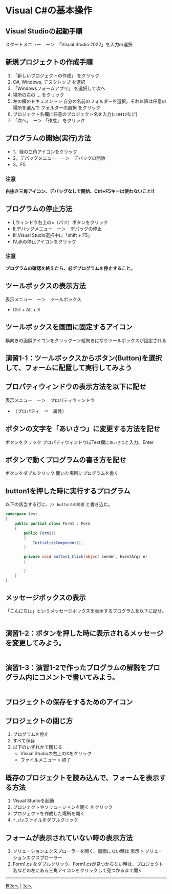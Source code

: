# Visual C#の基本操作
## Visual Studioの起動手順

スタートメニュー　ー＞　「Visual Studio 2022」を入力or選択

## 新規プロジェクトの作成手順
1. 「新しいプロジェクトの作成」 をクリック
2. C#, Windows, デスクトップ を選択
3. 「Windowsフォームアプリ」 を選択して次へ
4. 場所の右の ... をクリック
5. 左の欄のドキュメント > 自分の名前のフォルダーを選択。それ以降は任意の場所を選んで フォルダーの選択 をクリック
6. プロジェクト名欄に任意のプロジェクト名を入力(`cs0412`など)
7. 「次へ」　ー＞ 「作成」 をクリック


## プログラムの開始(実行)方法
- 1，緑の三角アイコンをクリック
- 2，デバッグメニュー　ー＞　デバッグの開始
- 3，F5

### 注意

**白抜き三角アイコン、デバッグなしで開始、Ctrl+F5キーは使わないこと!!**

## プログラムの停止方法
- Ⅰ,ウィンドウ右上の×（バツ）ボタンをクリック
- Ⅱ,デバッグメニュー　ー＞　デバッグの停止
- Ⅲ,Visual Studio選択中に「shift + F5」
- Ⅳ,赤の停止アイコンをクリック

### 注意

**プログラムの確認を終えたら、必ずプログラムを停止すること。**

## ツールボックスの表示方法
表示メニュー　ー＞　ツールボックス
- Ctrl + Alt + X
## ツールボックスを画面に固定するアイコン

横向きの画鋲アイコンをクリックー＞縦向きになりツールボックスが固定される

## 演習1-1：ツールボックスからボタン(Button)を選択して、フォームに配置して実行してみよう



## プロパティウィンドウの表示方法を以下に記せ

表示メニュー　ー＞　プロパティウィンドウ
- （プロパティ　＝　属性）
## ボタンの文字を「あいさつ」に変更する方法を記せ

ボタンをクリック
プロパティウィンドウぼText欄に`あいさつ`と入力、Enter

## ボタンで動くプログラムの書き方を記せ

ボタンをダブルクリック
開いた場所にプログラムを書く

## button1を押した時に実行するプログラム
以下の該当する行に、`// button1の処理` と書き込む。

```cs
namespace test
{
    public partial class Form1 : Form
    {
        public Form1()
        {
            InitializeComponent();
        }

        private void button1_Click(object sender, EventArgs e)
        {

        }
    }
}
```

## メッセージボックスの表示
「こんにちは」というメッセージボックスを表示するプログラムを以下に記せ。

```cs

```

## 演習1-2：ボタンを押した時に表示されるメッセージを変更してみよう。

```cs

```

## 演習1-3：演習1-2で作ったプログラムの解説をプログラム内にコメントで書いてみよう。

```cs

```

## プロジェクトの保存をするためのアイコン



## プロジェクトの閉じ方

1. プログラムを停止
2. すべて保存
3. 以下のいずれかで閉じる
   - Visual Studioの右上のXをクリック
   - ファイルメニュー > 終了


## 既存のプロジェクトを読み込んで、フォームを表示する方法

1. Visual Studioを起動
2. プロジェクトやソリューションを開く をクリック
3. プロジェクトを作成した場所を開く
4. `*.sln`ファイルをダブルクリック

## フォームが表示されていない時の表示方法

1. ソリューションエクスプローラーを開く。画面にない時は 表示 > ソリューションエクスプローラー
2. Form1.cs をダブルクリック。Form1.csが見つからない時は、プロジェクト名などの左にある三角アイコンをクリックして見つかるまで開く


---

[目次へ](README.md#%E7%9B%AE%E6%AC%A1) | [次へ](README.md#%E3%83%97%E3%83%AD%E3%82%B0%E3%83%A9%E3%83%9F%E3%83%B3%E3%82%B0%E3%81%AE%E8%82%9D)
